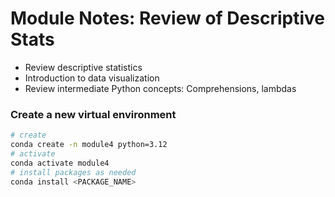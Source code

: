 # Module Notes: Review of Descriptive Stats
- Review descriptive statistics
- Introduction to data visualization
- Review intermediate Python concepts: Comprehensions, lambdas

### Create a new virtual environment

```bash
# create
conda create -n module4 python=3.12
# activate
conda activate module4
# install packages as needed
conda install <PACKAGE_NAME>
```